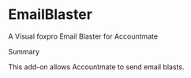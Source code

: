 EmailBlaster
============

A Visual foxpro Email Blaster for Accountmate


Summary

This add-on allows Accountmate to send email blasts. 


